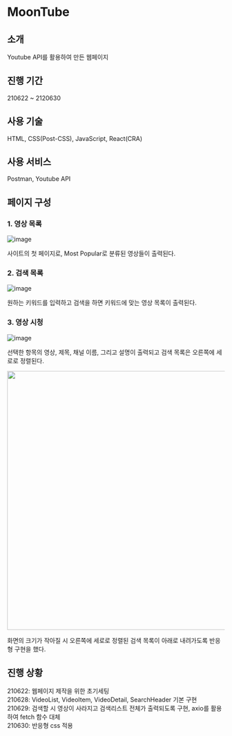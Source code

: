 # MoonTube

## 소개
Youtube API를 활용하여 만든 웹페이지

## 진행 기간
210622 ~ 2120630

## 사용 기술
HTML, CSS(Post-CSS), JavaScript, React(CRA)

## 사용 서비스
Postman, Youtube API

## 페이지 구성
### 1. 영상 목록
![image](https://user-images.githubusercontent.com/80687334/130794098-fa2ff6b1-2386-4fdf-afdf-a718d018e943.png)

사이트의 첫 페이지로, Most Popular로 분류된 영상들이 출력된다.

### 2. 검색 목록
![image](https://user-images.githubusercontent.com/80687334/130799753-24a19577-cb9c-4825-b58c-81f4ee99bd39.png)

원하는 키워드를 입력하고 검색을 하면 키워드에 맞는 영상 목록이 출력된다.

### 3. 영상 시청
![image](https://user-images.githubusercontent.com/80687334/130800593-3f99aa35-e75a-4f9c-8daa-67d33158effe.png)

선택한 항목의 영상, 제목, 채널 이름, 그리고 설명이 출력되고 검색 목록은 오른쪽에 세로로 정렬된다.

<img width="600" src="https://user-images.githubusercontent.com/80687334/130801683-722ccede-5688-4b80-9166-8960cc19b00e.png" />

화면의 크기가 작아질 시 오른쪽에 세로로 정렬된 검색 목록이 아래로 내려가도록 반응형 구현을 했다.

## 진행 상황
210622: 웹페이지 제작을 위한 초기세팅 <br />
210628: VideoList, VideoItem, VideoDetail, SearchHeader 기본 구현 <br />
210629: 검색할 시 영상이 사라지고 검색리스트 전체가 출력되도록 구현, axio를 활용하여 fetch 함수 대체 <br />
210630: 반응형 css 적용
